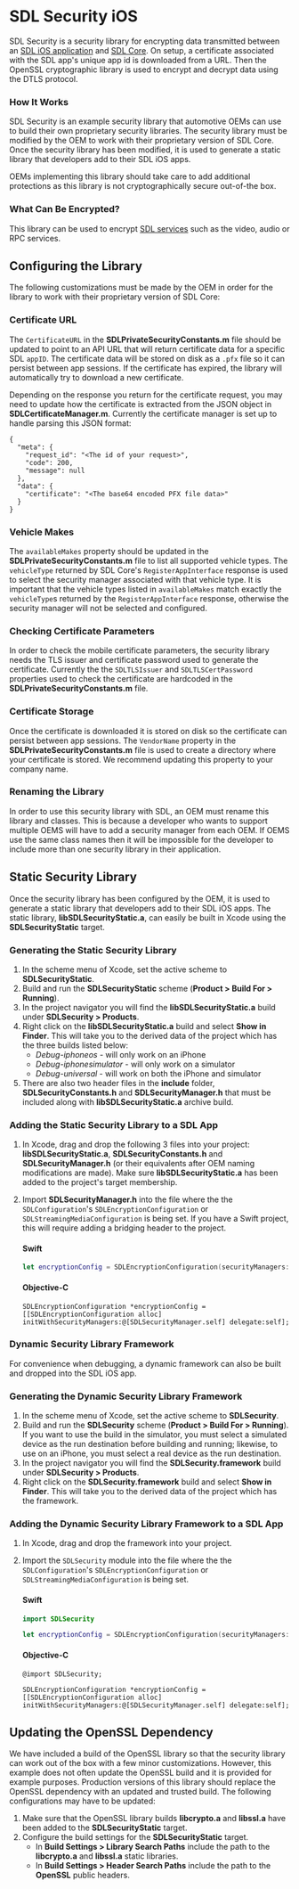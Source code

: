 # SDL Security iOS
SDL Security is a security library for encrypting data transmitted between an [SDL iOS application](https://github.com/smartdevicelink/sdl_ios) and [SDL Core](https://github.com/smartdevicelink/sdl_core). On setup, a certificate associated with the SDL app's unique app id is downloaded from a URL. Then the OpenSSL cryptographic library is used to encrypt and decrypt data using the DTLS protocol.

### How It Works
SDL Security is an example security library that automotive OEMs can use to build their own proprietary security libraries. The security library must be modified by the OEM to work with their proprietary version of SDL Core. Once the security library has been modified, it is used to generate a static library that developers add to their SDL iOS apps.

OEMs implementing this library should take care to add additional protections as this library is not cryptographically secure out-of-the box.

### What Can Be Encrypted?
This library can be used to encrypt [SDL services](https://github.com/smartdevicelink/protocol_spec#5-services) such as the video, audio or RPC services.

## Configuring the Library
The following customizations must be made by the OEM in order for the library to work with their proprietary version of SDL Core:

### Certificate URL
The `CertificateURL` in the **SDLPrivateSecurityConstants.m** file should be updated to point to an API URL that will return certificate data for a specific SDL `appID`. The certificate data will be stored on disk as a `.pfx` file so it can persist between app sessions. If the certificate has expired, the library will automatically try to download a new certificate. 

Depending on the response you return for the certificate request, you may need to update how the certificate is extracted from the JSON object in **SDLCertificateManager.m**. Currently the certificate manager is set up to handle parsing this JSON format:
```
{
  "meta": {
    "request_id": "<The id of your request>",
    "code": 200,
    "message": null
  },
  "data": {
    "certificate": "<The base64 encoded PFX file data>"
  }
}
```

### Vehicle Makes
The `availableMakes` property should be updated in the **SDLPrivateSecurityConstants.m** file to list all supported vehicle types. The `vehicleType` returned by SDL Core's `RegisterAppInterface` response is used to select the security manager associated with that vehicle type. It is important that the vehicle types listed in `availableMakes` match exactly the `vehicleType`s returned by the `RegisterAppInterface` response, otherwise the security manager will not be selected and configured. 

### Checking Certificate Parameters
In order to check the mobile certificate parameters, the security library needs the TLS issuer and certificate password used to generate the certificate. Currently the the `SDLTLSIssuer` and `SDLTLSCertPassword` properties used to check the certificate are hardcoded in the **SDLPrivateSecurityConstants.m** file. 

### Certificate Storage
Once the certificate is downloaded it is stored on disk so the certificate can persist between app sessions. The `VendorName` property in the **SDLPrivateSecurityConstants.m** file is used to create a directory where your certificate is stored. We recommend updating this property to your company name. 

### Renaming the Library
In order to use this security library with SDL, an OEM must rename this library and classes. This is because a developer who wants to support multiple OEMS will have to add a security manager from each OEM. If OEMS use the same class names then it will be impossible for the developer to include more than one security library in their application.

## Static Security Library
Once the security library has been configured by the OEM, it is used to generate a static library that developers add to their SDL iOS apps. The static library, **libSDLSecurityStatic.a**, can easily be built in Xcode using the **SDLSecurityStatic** target. 

### Generating the Static Security Library
1. In the scheme menu of Xcode, set the active scheme to **SDLSecurityStatic**.
1. Build and run the **SDLSecurityStatic** scheme (**Product > Build For > Running**). 
1. In the project navigator you will find the **libSDLSecurityStatic.a** build under **SDLSecurity > Products**.
1. Right click on the **libSDLSecurityStatic.a** build and select **Show in Finder**. This will take you to the derived data of the project which has the three builds listed below:
    * *Debug-iphoneos* - will only work on an iPhone 
    * *Debug-iphonesimulator* - will only work on a simulator
    * *Debug-universal* - will work on both the iPhone and simulator
1. There are also two header files in the **include** folder, **SDLSecurityConstants.h** and **SDLSecurityManager.h** that must be included along with **libSDLSecurityStatic.a** archive build.
    
### Adding the Static Security Library to a SDL App
1. In Xcode, drag and drop the following 3 files into your project: **libSDLSecurityStatic.a**, **SDLSecurityConstants.h** and **SDLSecurityManager.h** (or their equivalents after OEM naming modifications are made). Make sure **libSDLSecurityStatic.a** has been added to the project's target membership.  
1. Import **SDLSecurityManager.h** into the file where the the `SDLConfiguration`'s `SDLEncryptionConfiguration` or `SDLStreamingMediaConfiguration` is being set. If you have a Swift project, this will require adding a bridging header to the project.

    #### Swift
    ```swift
    let encryptionConfig = SDLEncryptionConfiguration(securityManagers: [SDLSecurityManager.self]], delegate: self)
    ```

    #### Objective-C
    ```objc
    SDLEncryptionConfiguration *encryptionConfig = [[SDLEncryptionConfiguration alloc] initWithSecurityManagers:@[SDLSecurityManager.self] delegate:self];
    ```

### Dynamic Security Library Framework
For convenience when debugging, a dynamic framework can also be built and dropped into the SDL iOS app.

### Generating the Dynamic Security Library Framework
1. In the scheme menu of Xcode, set the active scheme to **SDLSecurity**.
1. Build and run the **SDLSecurity** scheme (**Product > Build For > Running**). If you want to use the build in the simulator, you must select a simulated device as the run destination before building and running; likewise, to use on an iPhone, you must select a real device as the run destination.
1. In the project navigator you will find the **SDLSecurity.framework** build under **SDLSecurity > Products**.
1. Right click on the **SDLSecurity.framework** build and select **Show in Finder**. This will take you to the derived data of the project which has the framework.

### Adding the Dynamic Security Library Framework to a SDL App
1. In Xcode, drag and drop the framework into your project.   
1. Import the `SDLSecurity` module into the file where the the `SDLConfiguration`'s `SDLEncryptionConfiguration` or `SDLStreamingMediaConfiguration` is being set.

    #### Swift
    ```swift
    import SDLSecurity

    let encryptionConfig = SDLEncryptionConfiguration(securityManagers: [SDLSecurityManager.self]], delegate: self)
    ```

    #### Objective-C
    ```objc
    @import SDLSecurity;

    SDLEncryptionConfiguration *encryptionConfig = [[SDLEncryptionConfiguration alloc] initWithSecurityManagers:@[SDLSecurityManager.self] delegate:self];
    ```

## Updating the OpenSSL Dependency
We have included a build of the OpenSSL library so that the security library can work out of the box with a few minor customizations. However, this example does not often update the OpenSSL build and it is provided for example purposes. Production versions of this library should replace the OpenSSL dependency with an updated and trusted build. The following configurations may have to be updated:

1. Make sure that the OpenSSL library builds **libcrypto.a** and **libssl.a** have been added to the **SDLSecurityStatic** target.
1. Configure the build settings for the **SDLSecurityStatic** target.
    * In **Build Settings > Library Search Paths** include the path to the **libcrypto.a** and **libssl.a** static libraries.
    * In **Build Settings > Header Search Paths** include the path to the **OpenSSL** public headers.

